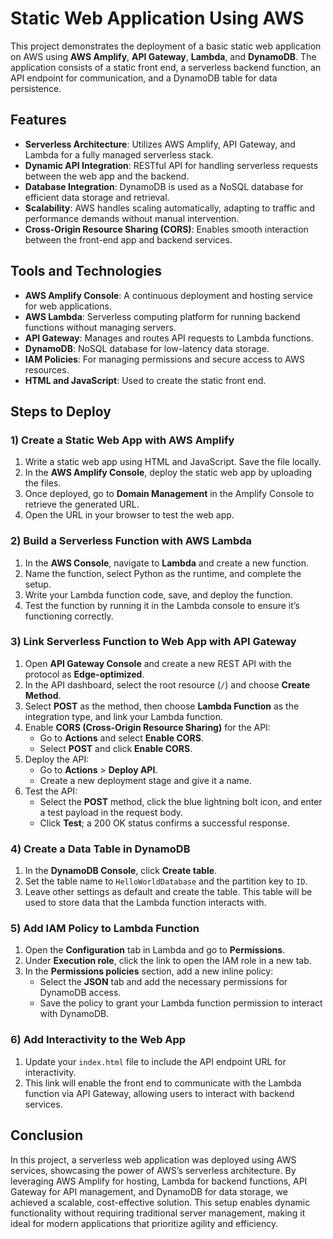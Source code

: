 # Static Web Application Using AWS

This project demonstrates the deployment of a basic static web application on AWS using **AWS Amplify**, **API Gateway**, **Lambda**, and **DynamoDB**. The application consists of a static front end, a serverless backend function, an API endpoint for communication, and a DynamoDB table for data persistence.

## Features

- **Serverless Architecture**: Utilizes AWS Amplify, API Gateway, and Lambda for a fully managed serverless stack.
- **Dynamic API Integration**: RESTful API for handling serverless requests between the web app and the backend.
- **Database Integration**: DynamoDB is used as a NoSQL database for efficient data storage and retrieval.
- **Scalability**: AWS handles scaling automatically, adapting to traffic and performance demands without manual intervention.
- **Cross-Origin Resource Sharing (CORS)**: Enables smooth interaction between the front-end app and backend services.

## Tools and Technologies

- **AWS Amplify Console**: A continuous deployment and hosting service for web applications.
- **AWS Lambda**: Serverless computing platform for running backend functions without managing servers.
- **API Gateway**: Manages and routes API requests to Lambda functions.
- **DynamoDB**: NoSQL database for low-latency data storage.
- **IAM Policies**: For managing permissions and secure access to AWS resources.
- **HTML and JavaScript**: Used to create the static front end.

## Steps to Deploy

### 1) Create a Static Web App with AWS Amplify

1. Write a static web app using HTML and JavaScript. Save the file locally.
2. In the **AWS Amplify Console**, deploy the static web app by uploading the files.
3. Once deployed, go to **Domain Management** in the Amplify Console to retrieve the generated URL.
4. Open the URL in your browser to test the web app.

### 2) Build a Serverless Function with AWS Lambda

1. In the **AWS Console**, navigate to **Lambda** and create a new function.
2. Name the function, select Python as the runtime, and complete the setup.
3. Write your Lambda function code, save, and deploy the function.
4. Test the function by running it in the Lambda console to ensure it’s functioning correctly.

### 3) Link Serverless Function to Web App with API Gateway

1. Open **API Gateway Console** and create a new REST API with the protocol as **Edge-optimized**.
2. In the API dashboard, select the root resource (`/`) and choose **Create Method**.
3. Select **POST** as the method, then choose **Lambda Function** as the integration type, and link your Lambda function.
4. Enable **CORS (Cross-Origin Resource Sharing)** for the API:
   - Go to **Actions** and select **Enable CORS**.
   - Select **POST** and click **Enable CORS**.
5. Deploy the API:
   - Go to **Actions** > **Deploy API**.
   - Create a new deployment stage and give it a name.
6. Test the API:
   - Select the **POST** method, click the blue lightning bolt icon, and enter a test payload in the request body.
   - Click **Test**; a 200 OK status confirms a successful response.

### 4) Create a Data Table in DynamoDB

1. In the **DynamoDB Console**, click **Create table**.
2. Set the table name to `HelloWorldDatabase` and the partition key to `ID`.
3. Leave other settings as default and create the table. This table will be used to store data that the Lambda function interacts with.

### 5) Add IAM Policy to Lambda Function

1. Open the **Configuration** tab in Lambda and go to **Permissions**.
2. Under **Execution role**, click the link to open the IAM role in a new tab.
3. In the **Permissions policies** section, add a new inline policy:
   - Select the **JSON** tab and add the necessary permissions for DynamoDB access.
   - Save the policy to grant your Lambda function permission to interact with DynamoDB.

### 6) Add Interactivity to the Web App

1. Update your `index.html` file to include the API endpoint URL for interactivity.
2. This link will enable the front end to communicate with the Lambda function via API Gateway, allowing users to interact with backend services.

## Conclusion

In this project, a serverless web application was deployed using AWS services, showcasing the power of AWS’s serverless architecture. By leveraging AWS Amplify for hosting, Lambda for backend functions, API Gateway for API management, and DynamoDB for data storage, we achieved a scalable, cost-effective solution. This setup enables dynamic functionality without requiring traditional server management, making it ideal for modern applications that prioritize agility and efficiency.
